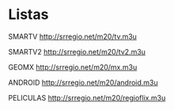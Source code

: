 # Listas

SMARTV
http://srregio.net/m20/tv.m3u

SMARTV2
http://srregio.net/m20/tv2.m3u

GEOMX
http://srregio.net/m20/mx.m3u

ANDROID
http://srregio.net/m20/android.m3u

PELICULAS
http://srregio.net/m20/regioflix.m3u
